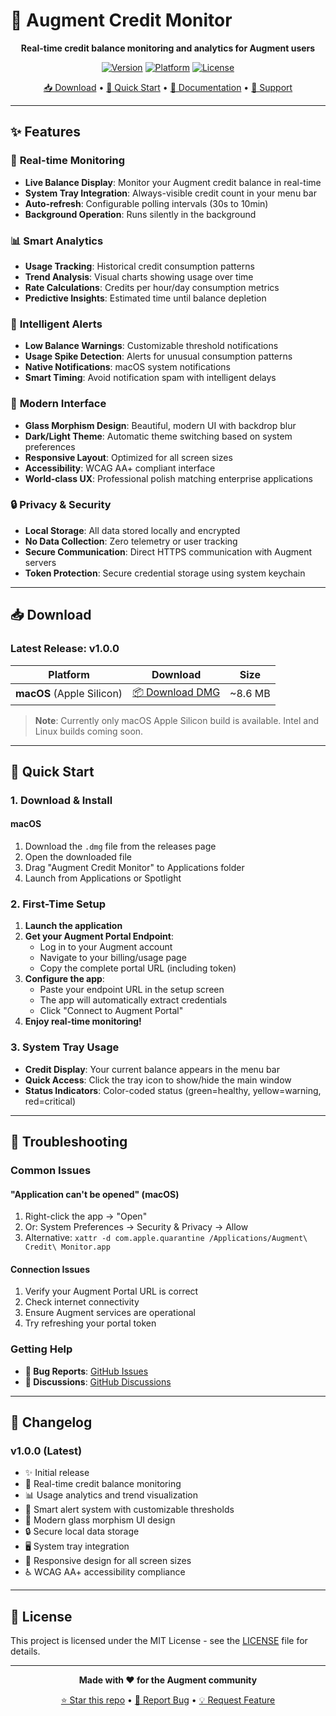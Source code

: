 # 🚀 Augment Credit Monitor

<div align="center">

**Real-time credit balance monitoring and analytics for Augment users**

[![Version](https://img.shields.io/badge/version-1.0.0-blue.svg)](https://github.com/codavidgarcia/augment-credit-monitor/releases)
[![Platform](https://img.shields.io/badge/platform-macOS-lightgrey.svg)](#system-requirements)
[![License](https://img.shields.io/badge/license-MIT-green.svg)](LICENSE)

[📥 Download](#download) • [🚀 Quick Start](#quick-start) • [📖 Documentation](#documentation) • [🐛 Support](#support)

</div>

---

## ✨ Features

### 🎯 **Real-time Monitoring**
- **Live Balance Display**: Monitor your Augment credit balance in real-time
- **System Tray Integration**: Always-visible credit count in your menu bar
- **Auto-refresh**: Configurable polling intervals (30s to 10min)
- **Background Operation**: Runs silently in the background

### 📊 **Smart Analytics**
- **Usage Tracking**: Historical credit consumption patterns
- **Trend Analysis**: Visual charts showing usage over time
- **Rate Calculations**: Credits per hour/day consumption metrics
- **Predictive Insights**: Estimated time until balance depletion

### 🔔 **Intelligent Alerts**
- **Low Balance Warnings**: Customizable threshold notifications
- **Usage Spike Detection**: Alerts for unusual consumption patterns
- **Native Notifications**: macOS system notifications
- **Smart Timing**: Avoid notification spam with intelligent delays

### 🎨 **Modern Interface**
- **Glass Morphism Design**: Beautiful, modern UI with backdrop blur
- **Dark/Light Theme**: Automatic theme switching based on system preferences
- **Responsive Layout**: Optimized for all screen sizes
- **Accessibility**: WCAG AA+ compliant interface
- **World-class UX**: Professional polish matching enterprise applications

### 🔒 **Privacy & Security**
- **Local Storage**: All data stored locally and encrypted
- **No Data Collection**: Zero telemetry or user tracking
- **Secure Communication**: Direct HTTPS communication with Augment servers
- **Token Protection**: Secure credential storage using system keychain

---

## 📥 Download

### Latest Release: v1.0.0

| Platform | Download | Size |
|----------|----------|------|
| **macOS** (Apple Silicon) | [📦 Download DMG](https://github.com/codavidgarcia/augment-credit-monitor/releases/download/v1.0.0/Augment-Credit-Monitor_1.0.0_aarch64.dmg) | ~8.6 MB |

> **Note**: Currently only macOS Apple Silicon build is available. Intel and Linux builds coming soon.

---

## 🚀 Quick Start

### 1. **Download & Install**

#### macOS
1. Download the `.dmg` file from the releases page
2. Open the downloaded file
3. Drag "Augment Credit Monitor" to Applications folder
4. Launch from Applications or Spotlight

### 2. **First-Time Setup**

1. **Launch the application**
2. **Get your Augment Portal Endpoint**:
   - Log in to your Augment account
   - Navigate to your billing/usage page
   - Copy the complete portal URL (including token)
3. **Configure the app**:
   - Paste your endpoint URL in the setup screen
   - The app will automatically extract credentials
   - Click "Connect to Augment Portal"
4. **Enjoy real-time monitoring!**

### 3. **System Tray Usage**

- **Credit Display**: Your current balance appears in the menu bar
- **Quick Access**: Click the tray icon to show/hide the main window
- **Status Indicators**: Color-coded status (green=healthy, yellow=warning, red=critical)

---

## 🔧 Troubleshooting

### Common Issues

#### "Application can't be opened" (macOS)
1. Right-click the app → "Open"
2. Or: System Preferences → Security & Privacy → Allow
3. Alternative: `xattr -d com.apple.quarantine /Applications/Augment\ Credit\ Monitor.app`

#### Connection Issues
1. Verify your Augment Portal URL is correct
2. Check internet connectivity
3. Ensure Augment services are operational
4. Try refreshing your portal token

### Getting Help

- **🐛 Bug Reports**: [GitHub Issues](https://github.com/codavidgarcia/augment-credit-monitor/issues)
- **💬 Discussions**: [GitHub Discussions](https://github.com/codavidgarcia/augment-credit-monitor/discussions)

---

## 🔄 Changelog

### v1.0.0 (Latest)
- ✨ Initial release
- 🎯 Real-time credit balance monitoring
- 📊 Usage analytics and trend visualization
- 🔔 Smart alert system with customizable thresholds
- 🎨 Modern glass morphism UI design
- 🔒 Secure local data storage
- 🖥️ System tray integration
- 📱 Responsive design for all screen sizes
- ♿ WCAG AA+ accessibility compliance

---

## 📄 License

This project is licensed under the MIT License - see the [LICENSE](LICENSE) file for details.

---

<div align="center">

**Made with ❤️ for the Augment community**

[⭐ Star this repo](https://github.com/codavidgarcia/augment-credit-monitor) • [🐛 Report Bug](https://github.com/codavidgarcia/augment-credit-monitor/issues) • [💡 Request Feature](https://github.com/codavidgarcia/augment-credit-monitor/issues)

</div>

